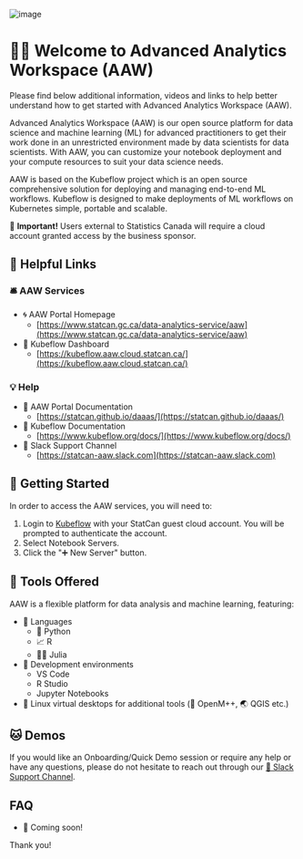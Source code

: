 ![image](https://user-images.githubusercontent.com/8212170/153892366-0b44876f-a69e-41ac-9dc7-bfcd2de56977.png)

# 🧙🔮 Welcome to Advanced Analytics Workspace (AAW)

Please find below additional information, videos and links to help better understand how to get started with Advanced Analytics Workspace (AAW). 

Advanced Analytics Workspace (AAW) is our open source platform for data science and machine learning (ML) for advanced practitioners to get their work done in an unrestricted environment made by data scientists for data scientists. With AAW, you can customize your notebook deployment and your compute resources to suit your data science needs.

AAW is based on the Kubeflow project which is an open source comprehensive solution for deploying and managing end-to-end ML workflows. Kubeflow is designed to make deployments of ML workflows on Kubernetes simple, portable and scalable.

🔔 **Important!** Users external to Statistics Canada will require a cloud account granted access by the business sponsor.

## 🔗 Helpful Links

### 🛎️ AAW Services

- 🌀 AAW Portal Homepage
  - [https://www.statcan.gc.ca/data-analytics-service/aaw](https://www.statcan.gc.ca/data-analytics-service/aaw)
- 🤖 Kubeflow Dashboard
  - [https://kubeflow.aaw.cloud.statcan.ca/](https://kubeflow.aaw.cloud.statcan.ca/) 

### 💡 Help

- 📗 AAW Portal Documentation
  - [https://statcan.github.io/daaas/](https://statcan.github.io/daaas/)
- 📘 Kubeflow Documentation
  - [https://www.kubeflow.org/docs/](https://www.kubeflow.org/docs/)  
- 🤝 Slack Support Channel
  - [https://statcan-aaw.slack.com](https://statcan-aaw.slack.com)

## 🧭 Getting Started

In order to access the AAW services, you will need to:

1. Login to [Kubeflow](https://kubeflow.aaw.cloud.statcan.ca/) with your StatCan guest cloud account. You will be prompted to authenticate the account.
2. Select Notebook Servers.
3. Click the "➕ New Server" button.

## 🧰 Tools Offered

AAW is a flexible platform for data analysis and machine learning, featuring:

  - 📜 Languages
    - 🐍 Python
    - 📈 R
    - 👩‍🔬 Julia
  - 🧮 Development environments
    - VS Code
    - R Studio
    - Jupyter Notebooks
  - 🐧 Linux virtual desktops for additional tools (🧫 OpenM++, 🌏 QGIS etc.)

## 🐱 Demos

If you would like an Onboarding/Quick Demo session or require any help or have any questions, please do not hesitate to reach out through our [🤝 Slack Support Channel](https://statcan-aaw.slack.com).

## FAQ

- 🚧 Coming soon!

Thank you! 
